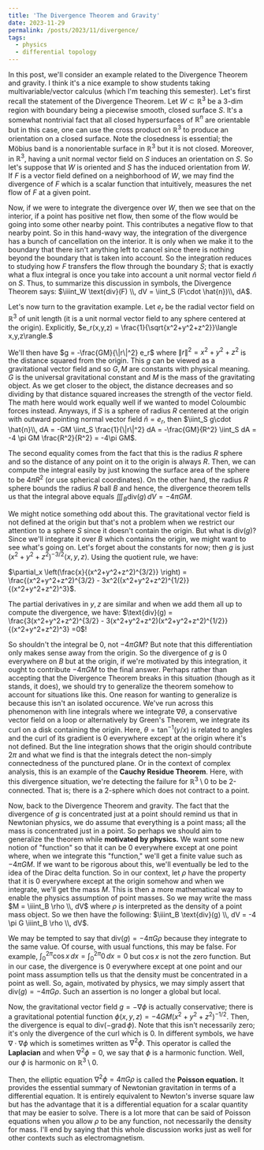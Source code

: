```yaml
---
title: 'The Divergence Theorem and Gravity'
date: 2023-11-29
permalink: /posts/2023/11/divergence/
tags:
  - physics
  - differential topology
---
```

In this post, we'll consider an example related to the Divergence Theorem and gravity. I think it's a nice example to show students taking multivariable/vector calculus (which I'm teaching this semester). Let's first recall the statement of the Divergence Theorem. Let $W \subset \mathbb{R}^3$ be a 3-dim region with boundary being a piecewise smooth, closed surface $S$. It's a somewhat nontrivial fact that all closed hypersurfaces of $\mathbb{R}^n$ are orientable but in this case, one can use the cross product on $\mathbb{R}^3$ to produce an orientation on a closed surface. Note the closedness is essential; the Möbius band is a nonorientable surface in $\mathbb{R}^3$ but it is not closed. Moreover, in $\mathbb{R}^3$, having a unit normal vector field on $S$ induces an orientation on $S$. So let's suppose that $W$ is oriented and $S$ has the induced orientation from $W$. If $F$ is a vector field defined on a neighborhood of $W$, we may find the divergence of $F$ which is a scalar function that intuitively, measures the net flow of $F$ at a given point.

Now, if we were to integrate the divergence over $W$, then we see that on the interior, if a point has positive net flow, then some of the flow would be going into some other nearby point. This contributes a negative flow to that nearby point. So in this hand-wavy way, the integration of the divergence has a bunch of cancellation on the interior. It is only when we make it to the boundary that there isn't anything left to cancel since there is nothing beyond the boundary that is taken into account. So the integration reduces to studying how $F$ transfers the flow through the boundary $S$; that is exactly what a flux integral is once you take into account a unit normal vector field $\hat{n}$ on $S$. Thus, to summarize this discussion in symbols, the Divergence Theorem says:
$\iiint_W \text{div}(F) \\, dV = \iint_S (F\cdot \hat{n})\\, dA$.

Let's now turn to the gravitation example. Let $e_r$ be the radial vector field on $\mathbb{R}^3$ of unit length (it is a unit normal vector field to any sphere centered at the origin). Explicitly, 
$e_r(x,y,z) = \frac{1}{\sqrt{x^2+y^2+z^2}}\langle x,y,z\rangle.$

We'll then have $g = -\frac{GM}{\|r\|^2} e_r$ where $\|r\|^2 = x^2+y^2+z^2$ is the distance squared from the origin. This $g$ can be viewed as a gravitational vector field and so $G,M$ are constants with physical meaning. $G$ is the universal gravitational constant and $M$ is the mass of the gravitating object. As we get closer to the object, the distance decreases and so dividing by that distance squared increases the strength of the vector field. The math here would work equally well if we wanted to model Coloumbic forces instead. Anyways, if $S$ is a sphere of radius $R$ centered at the origin with outward pointing normal vector field $\hat{n} = e_r$, then
$\iint_S g\cdot \hat{n}\\, dA = -GM \iint_S \frac{1}{\|r\|^2} dA = -\frac{GM}{R^2} \iint_S dA = -4 \pi GM \frac{R^2}{R^2} = -4\pi GM$.

The second equality comes from the fact that this is the radius $R$ sphere and so the distance of any point on it to the origin is always $R$. Then, we can compute the integral easily by just knowing the surface area of the sphere to be $4 \pi R^2$ (or use spherical coordinates). On the other hand, the radius $R$ sphere bounds the radius $R$ ball $B$ and hence, the divergence theorem tells us that the integral above equals
$\iiint_B \text{div}(g)\, dV = -4 \pi GM$.

We might notice something odd about this. The gravitational vector field is not defined at the origin but that's not a problem when we restrict our attention to a sphere $S$ since it doesn't contain the origin. But what is $\text{div}(g)$? Since we'll integrate it over $B$ which contains the origin, we might want to see what's going on. Let's forget about the constants for now; then $g$ is just $(x^2+y^2+z^2)^{-3/2}\langle x,y,z \rangle$. Using the quotient rule, we have:

$\partial_x \left(\frac{x}{(x^2+y^2+z^2)^{3/2}} \right) = \frac{(x^2+y^2+z^2)^{3/2} - 3x^2((x^2+y^2+z^2)^{1/2}}{(x^2+y^2+z^2)^3}$.

The partial derivatives in $y,z$ are similar and when we add them all up to compute the divergence, we have:
$\text{div}(g) = \frac{3(x^2+y^2+z^2)^{3/2} - 3(x^2+y^2+z^2)(x^2+y^2+z^2)^{1/2}}{(x^2+y^2+z^2)^3} =0$!

So shouldn't the integral be 0, not $-4\pi GM$? But note that this differentiation only makes sense away from the origin. So the divergence of $g$ is 0 everywhere on $B$ but at the origin, if we're motivated by this integration, it ought to contribute $-4\pi GM$ to the final answer. Perhaps rather than accepting that the Divergence Theorem breaks in this situation (though as it stands, it does), we should try to generalize the theorem somehow to account for situations like this. One reason for wanting to generalize is because this isn't an isolated occurence. We've run across this phenomenon with line integrals where we integrate $\nabla \theta$, a conservative vector field on a loop or alternatively by Green's Theorem, we integrate its curl on a disk containing the origin. Here, $\theta = \tan^{-1}(y/x)$ is related to angles and the curl of its gradient is 0 everywhere except at the origin where it's not defined. But the line integration shows that the origin should contribute $2\pi$ and what we find is that the integrals detect the non-simply connectedness of the punctured plane. Or in the context of complex analysis, this is an example of the **Cauchy Residue Theorem**. Here, with this divergence situation, we're detecting the failure for $\mathbb{R}^3 \setminus 0$ to be 2-connected. That is; there is a 2-sphere which does not contract to a point. 

Now, back to the Divergence Theorem and gravity. The fact that the divergence of $g$ is concentrated just at a point should remind us that in Newtonian physics, we do assume that everything is a point mass; all the mass is concentrated just in a point. So perhaps we should aim to generalize the theorem while **motivated by physics.** We want some new notion of "function" so that it can be 0 everywhere except at one point where, when we integrate this "function," we'll get a finite value such as $-4 \pi GM$. If we want to be rigorous about this, we'll eventually be led to the idea of the Dirac delta function. So in our context, let $\rho$ have the property that it is 0 everywhere except at the origin somehow and when we integrate, we'll get the mass $M$. This is then a more mathematical way to enable the physics assumption of point masses. So we may write the mass $M = \iiint_B \rho \\, dV$ where $\rho$ is interpreted as the density of a point mass object. So we then have the following:
$\iiint_B \text{div}(g) \\, dV = -4 \pi G \iiint_B \rho \\, dV$.

We may be tempted to say that $\text{div}(g) = -4\pi G\rho$ because they integrate to the same value. Of course, with usual functions, this may be false. For example, $\int^{2\pi}_0 \cos x\,dx = \int^{2\pi}_0 0 \,dx = 0$ but $\cos x$ is not the zero function. But in our case, the divergence is 0 everywhere except at one point and our point mass assumption tells us that the density must be concentrated in a point as well. So, again, motivated by physics, we may simply assert that $\text{div}(g) = -4\pi G\rho$. Such an assertion is no longer a global but local.

Now, the gravitational vector field $g = -\nabla \phi$ is actually conservative; there is a gravitational potential function $\phi(x,y,z) = -4GM(x^2+y^2+z^2)^{-1/2}$. Then, the divergence is equal to $\text{div}(-\text{grad}\, \phi)$. Note that this isn't necessarily zero; it's only the divergence of the curl which is 0. In different symbols, we have $\nabla \cdot \nabla \phi$ which is sometimes written as $\nabla^2 \phi$. This operator is called the **Laplacian** and when $\nabla^2 \phi = 0$, we say that $\phi$ is a harmonic function. Well, our $\phi$ is harmonic on $\mathbb{R}^3 \setminus 0$.

Then, the elliptic equation $\nabla^2 \phi = 4 \pi G\rho$ is called the **Poisson equation.** It provides the essential summary of Newtonian gravitation in terms of a differential equation. It is entirely equivalent to Newton's inverse square law but has the advantage that it is a differential equation for a scalar quantity that may be easier to solve. There is a lot more that can be said of Poisson equations when you allow $\rho$ to be any function, not necessarily the density for mass. I'll end by saying that this whole discussion works just as well for other contexts such as electromagnetism.
